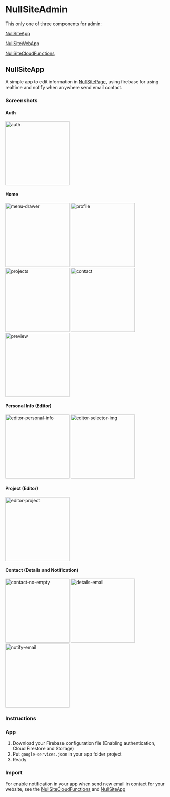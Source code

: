 # NullSiteAdmin

This only one of three components for admin:

<p>
  <a href="https://github.com/Hcnc100/NullSiteApp" target="_blank">NullSiteApp</a>
</p>
<p>
  <a href="https://github.com/Hcnc100/NullSiteWeb" target="_blank">NullSiteWebApp</a>
</p>
<p>
  <a href="https://github.com/Hcnc100/NullSiteFunctions" target="_blank">NullSiteCloudFunctions</a>
</p>

## NullSiteApp

A simple app to edit information in <a href="https://nullpointer-716ae.web.app" target="_blank">
NullSitePage</a>, using firebase for using realtime and notify when anywhere send email contact.

### Screenshots

#### Auth

<p>
  <img src="https://i.imgur.com/cGDY5Dl.png" alt="auth" width="200"/>
</p>

#### Home

<p>
  <img src="https://i.imgur.com/F5daPlQ.png" alt="menu-drawer" width="200"/>
  <img src="https://i.imgur.com/W9p43hz.png" alt="profile" width="200"/>
  <img src="https://i.imgur.com/oepitmt.png" alt="projects" width="200"/>
  <img src="https://i.imgur.com/9hT8Nil.png" alt="contact" width="200"/>
  <img src="https://i.imgur.com/IbICxDN.png" alt="preview" width="200"/>
</p>

#### Personal Info (Editor)

<p>
  <img src="https://i.imgur.com/KOqtn2U.png" alt="editor-personal-info" width="200"/>
  <img src="https://i.imgur.com/oWIzk19.png" alt="editor-selector-img" width="200"/>
</p>

#### Project (Editor)

<p>
  <img src="https://i.imgur.com/4qRWnnV.png" alt="editor-project" width="200"/>
</p>

#### Contact (Details and Notification)

<p>
  <img src="https://i.imgur.com/jYmZVgy.png" alt="contact-no-empty" width="200"/>
  <img src="https://i.imgur.com/mpsMBr6.png" alt="details-email" width="200"/>
  <img src="https://i.imgur.com/A6I0ZB6.png" alt="notify-email" width="200"/>
</p>

### Instructions

### App

1. Download your Firebase configuration file (Enabling authentication, Cloud Firestore and Storage)
2. Put `google-services.json` in your app folder project
3. Ready

### Import

For enable notification in your app when send new email in contact for your website, see
the <a href="https://github.com/Hcnc100/NullSiteFunctions" target="_blank">NullSiteCloudFunctions</a> and 
<a href="https://github.com/Hcnc100/NullSiteApp" target="_blank">NullSiteApp</a>
